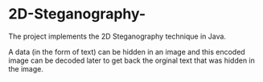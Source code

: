 # 2D-Steganography-
The project implements the 2D Steganography technique in Java.

A data (in the form of text) can be hidden in an image and this encoded image can be decoded later to get back the orginal text that was hidden in the image.
